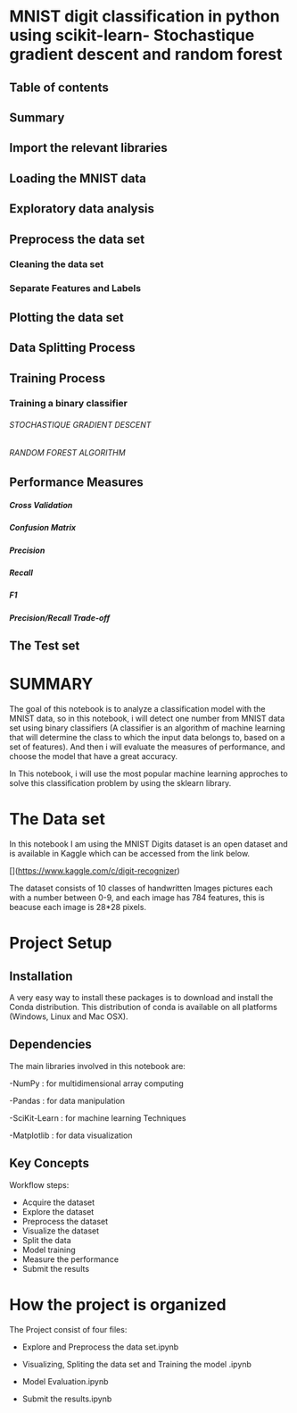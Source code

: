 # MNIST digit classification in python using scikit-learn- Stochastique gradient descent and random forest

 ## Table of contents


 ## Summary

 ## Import the relevant libraries

 ## Loading the MNIST data

 ## Exploratory data analysis
 

 ## Preprocess the data set
   ### Cleaning the data set
 
   ### Separate Features and Labels
   
    
 ## Plotting the data set
 

 ## Data Splitting Process
 

 ## Training Process

   ### Training a binary classifier
    
  ###### STOCHASTIQUE GRADIENT DESCENT
  ###### RANDOM FOREST ALGORITHM

    
 ## Performance Measures

   ##### Cross Validation
   ##### Confusion Matrix
   ##### Precision 
   ##### Recall 
   ##### F1 
   ##### Precision/Recall Trade-off
     
        
 ## The Test set
 
 
 
 
 
 
 
# SUMMARY
  
The goal of this notebook is to analyze a classification model with the MNIST data, so in this notebook, i will detect one number from MNIST data set using binary classifiers (A  classifier is an algorithm of machine learning that will determine the class to which the input data belongs to, based on a set of features). And then i will evaluate the measures of performance, and choose the model that have a great accuracy.

In This notebook, i will use the most popular machine learning approches to solve this classification problem by using the sklearn library.



# The Data set

In this notebook I am using the MNIST Digits dataset is an open dataset and is available in Kaggle which can be accessed from the link below.

[\](https://www.kaggle.com/c/digit-recognizer)


The dataset consists of 10 classes of handwritten Images pictures each with a number between 0-9,  and each image has 784 features, this is beacuse each image is 28*28 pixels.





# Project Setup




## Installation

A very easy way to install these packages is to download and install the Conda distribution. This distribution of conda is available on all platforms (Windows, Linux and Mac OSX).




## Dependencies

The main libraries involved in this notebook are:

-NumPy  :  for multidimensional array computing

-Pandas :  for data manipulation

-SciKit-Learn : for machine learning Techniques

-Matplotlib   : for data visualization



## Key Concepts


Workflow steps:
    
   
  - Acquire the dataset
  - Explore the dataset
  - Preprocess the dataset
  - Visualize the dataset
  - Split the data 
  - Model training
  - Measure the performance 
  - Submit the results


# How the project is organized

The Project consist of four files:
    
   - Explore and Preprocess the data set.ipynb
   
   - Visualizing, Spliting the data set and Training the model .ipynb
   
   - Model Evaluation.ipynb
   
   - Submit the results.ipynb

